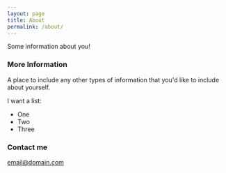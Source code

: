 ```yaml
---
layout: page
title: About
permalink: /about/
---
```


Some information about you!

### More Information

A place to include any other types of information that you'd like to include about yourself.

I want a list:
- One
- Two
- Three

### Contact me

[email@domain.com](mailto:email@domain.com)
